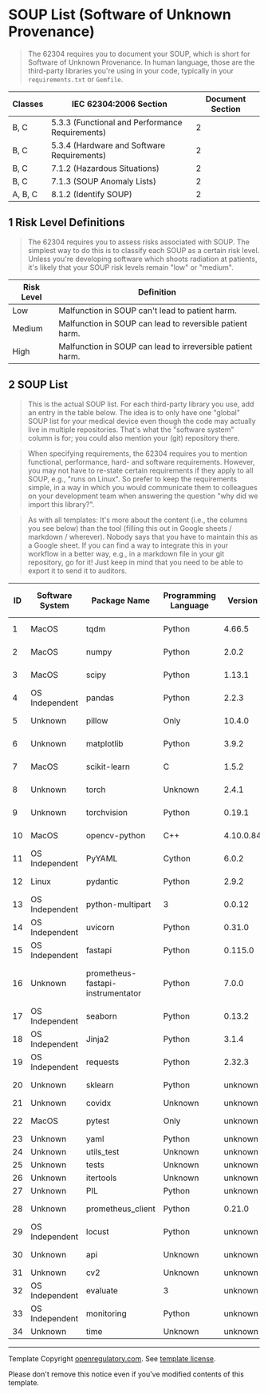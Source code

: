 # SOUP List (Software of Unknown Provenance)

> The 62304 requires you to document your SOUP, which is short for Software of Unknown Provenance. In human
> language, those are the third-party libraries you're using in your code, typically in your
> `requirements.txt` or `Gemfile`.

| Classes | IEC 62304:2006 Section                          | Document Section |
|---------|-------------------------------------------------|------------------|
| B, C    | 5.3.3 (Functional and Performance Requirements) | 2                |
| B, C    | 5.3.4 (Hardware and Software Requirements)      | 2                |
| B, C    | 7.1.2 (Hazardous Situations)                    | 2                |
| B, C    | 7.1.3 (SOUP Anomaly Lists)                      | 2                |
| A, B, C | 8.1.2 (Identify SOUP)                           | 2                |

## 1 Risk Level Definitions

> The 62304 requires you to assess risks associated with SOUP. The simplest way to do this is to classify each
> SOUP as a certain risk level. Unless you're developing software which shoots radiation at patients, it's
> likely that your SOUP risk levels remain "low" or "medium".

| Risk Level | Definition                                                 |
|------------|------------------------------------------------------------|
| Low        | Malfunction in SOUP can't lead to patient harm.            |
| Medium     | Malfunction in SOUP can lead to reversible patient harm.   |
| High       | Malfunction in SOUP can lead to irreversible patient harm. |

## 2 SOUP List

> This is the actual SOUP list. For each third-party library you use, add an entry in the table below. The
> idea is to only have one "global" SOUP list for your medical device even though the code may actually live
> in multiple repositories. That's what the "software system" column is for; you could also mention your (git)
> repository there.

> When specifying requirements, the 62304 requires you to mention functional, performance, hard- and software
> requirements. However, you may not have to re-state certain requirements if they apply to all SOUP,
> e.g., "runs on Linux". So prefer to keep the requirements simple, in a way in which you would communicate them
> to colleagues on your development team when answering the question "why did we import this library?".

> As with all templates: It's more about the content (i.e., the columns you see below) than the tool (filling
> this out in Google sheets / markdown / wherever). Nobody says that you have to maintain this as a Google
> sheet. If you can find a way to integrate this in your workflow in a better way, e.g., in a markdown file in
> your git repository, go for it! Just keep in mind that you need to be able to export it to send it to
> auditors.

| ID | Software System | Package Name | Programming Language | Version | Website                                          | Last verified at | Risk Level | Requirements               | Verification Reasoning                                                    |
|----|-----------------|--------------|----------------------|---------|--------------------------------------------------|------------------|------------|----------------------------|---------------------------------------------------------------------------|
| 1 | MacOS | tqdm | Python | 4.66.5 | [unknown](unknown) | 2024-08-03 | N/A | N/A | N/A |
| 2 | MacOS | numpy | Python | 2.0.2 | [https://numpy.org](https://numpy.org) | 2024-09-03 | N/A | N/A | N/A |
| 3 | MacOS | scipy | Python | 1.13.1 | [https://scipy.org/](https://scipy.org/) | 2024-08-21 | N/A | N/A | N/A |
| 4 | OS Independent | pandas | Python | 2.2.3 | [https://pandas.pydata.org](https://pandas.pydata.org) | 2024-09-20 | N/A | N/A | N/A |
| 5 | Unknown | pillow | Only | 10.4.0 | [unknown](unknown) | 2024-07-01 | N/A | N/A | N/A |
| 6 | Unknown | matplotlib | Python | 3.9.2 | [unknown](unknown) | 2024-08-13 | N/A | N/A | N/A |
| 7 | MacOS | scikit-learn | C | 1.5.2 | [https://scikit-learn.org](https://scikit-learn.org) | 2024-09-11 | N/A | N/A | N/A |
| 8 | Unknown | torch | Unknown | 2.4.1 | [https://pytorch.org/](https://pytorch.org/) | 2024-09-04 | N/A | N/A | N/A |
| 9 | Unknown | torchvision | Python | 0.19.1 | [https://github.com/pytorch/vision](https://github.com/pytorch/vision) | 2024-09-04 | N/A | N/A | N/A |
| 10 | MacOS | opencv-python | C++ | 4.10.0.84 | [https://github.com/opencv/opencv-python](https://github.com/opencv/opencv-python) | 2024-06-18 | N/A | N/A | N/A |
| 11 | OS Independent | PyYAML | Cython | 6.0.2 | [https://pyyaml.org/](https://pyyaml.org/) | 2024-08-06 | N/A | N/A | N/A |
| 12 | Linux | pydantic | Python | 2.9.2 | [unknown](unknown) | 2024-09-17 | N/A | N/A | N/A |
| 13 | OS Independent | python-multipart | 3 | 0.0.12 | [unknown](unknown) | 2024-09-29 | N/A | N/A | N/A |
| 14 | OS Independent | uvicorn | Python | 0.31.0 | [unknown](unknown) | 2024-09-27 | N/A | N/A | N/A |
| 15 | OS Independent | fastapi | Python | 0.115.0 | [unknown](unknown) | 2024-09-17 | N/A | N/A | N/A |
| 16 | Unknown | prometheus-fastapi-instrumentator | Python | 7.0.0 | [https://github.com/trallnag/prometheus-fastapi-instrumentator](https://github.com/trallnag/prometheus-fastapi-instrumentator) | 2024-03-13 | N/A | N/A | N/A |
| 17 | OS Independent | seaborn | Python | 0.13.2 | [unknown](unknown) | 2024-01-25 | N/A | N/A | N/A |
| 18 | OS Independent | Jinja2 | Python | 3.1.4 | [unknown](unknown) | 2024-05-05 | N/A | N/A | N/A |
| 19 | OS Independent | requests | Python | 2.32.3 | [https://requests.readthedocs.io](https://requests.readthedocs.io) | 2024-05-29 | N/A | N/A | N/A |
| 20 | Unknown | sklearn | Python | unknown | [unknown](unknown) | 2023-12-01 | unknown | unknown | unknown |
| 21 | Unknown | covidx | Unknown | unknown | [unknown](unknown) | Unknown | unknown | unknown | unknown |
| 22 | MacOS | pytest | Only | unknown | [unknown](unknown) | 2024-09-10 | unknown | unknown | unknown |
| 23 | Unknown | yaml | Python | unknown | [unknown](unknown) | Unknown | unknown | unknown | unknown |
| 24 | Unknown | utils_test | Unknown | unknown | [unknown](unknown) | Unknown | unknown | unknown | unknown |
| 25 | Unknown | tests | Unknown | unknown | [unknown](unknown) | Unknown | unknown | unknown | unknown |
| 26 | Unknown | itertools | Unknown | unknown | [unknown](unknown) | Unknown | unknown | unknown | unknown |
| 27 | Unknown | PIL | Python | unknown | [unknown](unknown) | Unknown | unknown | unknown | unknown |
| 28 | Unknown | prometheus_client | Python | 0.21.0 | [https://github.com/prometheus/client_python](https://github.com/prometheus/client_python) | 2024-09-20 | N/A | N/A | N/A |
| 29 | OS Independent | locust | Python | unknown | [unknown](unknown) | 2024-09-28 | unknown | unknown | unknown |
| 30 | Unknown | api | Unknown | unknown | [unknown](unknown) | 2017-11-08 | unknown | unknown | unknown |
| 31 | Unknown | cv2 | Unknown | unknown | [unknown](unknown) | Unknown | unknown | unknown | unknown |
| 32 | OS Independent | evaluate | 3 | unknown | [unknown](unknown) | 2024-09-11 | unknown | unknown | unknown |
| 33 | OS Independent | monitoring | Python | unknown | [unknown](unknown) | 2019-07-02 | unknown | unknown | unknown |
| 34 | Unknown | time | Unknown | unknown | [unknown](unknown) | Unknown | unknown | unknown | unknown |



---
Template Copyright [openregulatory.com](https://openregulatory.com). See [template
license](https://openregulatory.com/template-license).

Please don't remove this notice even if you've modified contents of this template.